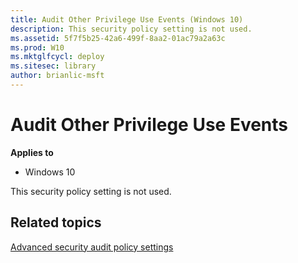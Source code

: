 ```yaml
---
title: Audit Other Privilege Use Events (Windows 10)
description: This security policy setting is not used.
ms.assetid: 5f7f5b25-42a6-499f-8aa2-01ac79a2a63c
ms.prod: W10
ms.mktglfcycl: deploy
ms.sitesec: library
author: brianlic-msft
---
```


# Audit Other Privilege Use Events


**Applies to**

-   Windows 10

This security policy setting is not used.

## Related topics


[Advanced security audit policy settings](advanced-security-audit-policy-settings.md)

 

 





